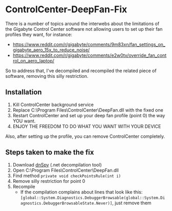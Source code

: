 # ControlCenter-DeepFan-Fix

There is a number of topics around the interwebs about the limitations of the Gigabyte Control Center software not allowing users to set up their fan profiles they want, for instance:

* https://www.reddit.com/r/gigabyte/comments/9m83xn/fan_settings_on_gigabyte_aero_15x_to_reduce_noise/ 
* https://www.reddit.com/r/gigabyte/comments/e2w0tv/override_fan_control_on_aero_laptop/ 

So to address that, I've decompiled and recompiled the related piece of software, removing this silly restriction.

## Installation
1. Kill ControlCenter background service 
2. Replace C:\Program Files\ControlCenter\DeepFan.dll with the fixed one
3. Restart ControlCenter and set up your deep fan profile (point 0) the way YOU want.
4. ENJOY THE FREEDOM TO DO WHAT YOU WANT WITH YOUR DEVICE

Also, after setting up the profile, you can remove ControlCenter completely.

## Steps taken to make the fix
1. Download [dnSpy](https://github.com/0xd4d/dnSpy/releases) (.net decompilation tool)
2. Open C:\Program Files\ControlCenter\DeepFan.dll
3. Find method `private void checkPointsRule(int i)`
4. Remove silly restriction for point 0
5. Recompile
    - If the compilation complains about lines that look like this: `[global::System.Diagnostics.DebuggerBrowsable(global::System.Diagnostics.DebuggerBrowsableState.Never)]`, just remove them
